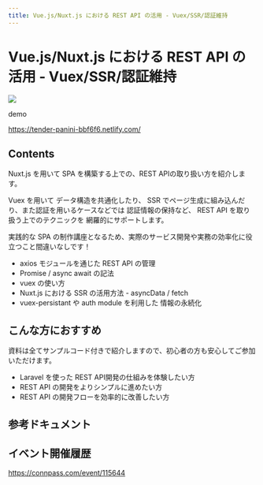 ```yaml
---
title: Vue.js/Nuxt.js における REST API の活用 - Vuex/SSR/認証維持
---
```

# Vue.js/Nuxt.js における REST API の活用 - Vuex/SSR/認証維持

![](/images/leccafe.png)

demo

https://tender-panini-bbf6f6.netlify.com/

## Contents

Nuxt.js を用いて SPA を構築する上での、REST APIの取り扱い方を紹介します。

Vuex を用いて データ構造を共通化したり、 
SSR でページ生成に組み込んだり、また認証を用いるケースなどでは 認証情報の保持など、
REST API を取り扱う上でのテクニックを 網羅的にサポートします。 

実践的な SPA の制作講座となるため、実際のサービス開発や実務の効率化に役立つこと間違いなしです！

- axios モジュールを通じた REST API の管理
- Promise / async await の記法
- vuex の使い方
- Nuxt.js における SSR の活用方法 - asyncData / fetch
- vuex-persistant や auth module を利用した 情報の永続化

## こんな方におすすめ

資料は全てサンプルコード付きで紹介しますので、初心者の方も安心してご参加いただけます。

- Laravel を使った REST API開発の仕組みを体験したい方
- REST API の開発をよりシンプルに進めたい方
- REST API の開発フローを効率的に改善したい方


## 参考ドキュメント

## イベント開催履歴

https://connpass.com/event/115644
